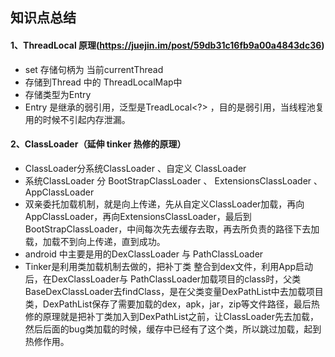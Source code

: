 ## 知识点总结

#### 1、ThreadLocal 原理(https://juejin.im/post/59db31c16fb9a00a4843dc36)
* set 存储句柄为 当前currentThread
* 存储到Thread 中的 ThreadLocalMap中
* 存储类型为Entry
* Entry 是继承的弱引用，泛型是TreadLocal<?> ，目的是弱引用，当线程池复用的时候不引起内存泄漏。


#### 2、ClassLoader（延伸 tinker 热修的原理）
* ClassLoader分系统ClassLoader 、自定义 ClassLoader
* 系统ClassLoader 分 BootStrapClassLoader 、  ExtensionsClassLoader 、 AppClassLoader
* 双亲委托加载机制，就是向上传递，先从自定义ClassLoader加载，再向AppClassLoader，再向ExtensionsClassLoader，最后到BootStrapClassLoader，中间每次先去缓存去取，再去所负责的路径下去加载，加载不到向上传递，直到成功。
* android 中主要是用的DexClassLoader  与 PathClassLoader
* Tinker是利用类加载机制去做的，把补丁类 整合到dex文件，利用App启动后，在DexClassLoader与 PathClassLoader加载项目的class时，父类BaseDexClassLoader去findClass，是在父类变量DexPathList中去加载项目类，DexPathList保存了需要加载的dex，apk，jar，zip等文件路径，最后热修的原理就是把补丁类加入到DexPathList之前，让ClassLoader先去加载，然后后面的bug类加载的时候，缓存中已经有了这个类，所以跳过加载，起到热修作用。

